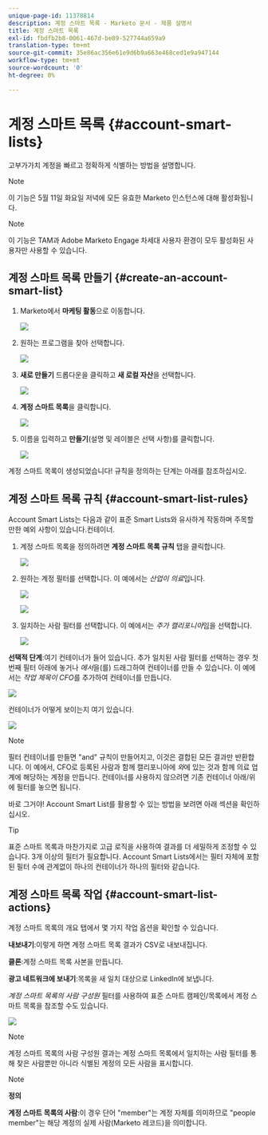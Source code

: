 ```yaml
---
unique-page-id: 11378814
description: 계정 스마트 목록 - Marketo 문서 - 제품 설명서
title: 계정 스마트 목록
exl-id: fbdfb2b8-0061-467d-be89-527744a659a9
translation-type: tm+mt
source-git-commit: 35e86ac356e61e9d6b9a663e468ced1e9a947144
workflow-type: tm+mt
source-wordcount: '0'
ht-degree: 0%

---
```


# 계정 스마트 목록 {#account-smart-lists}

고부가가치 계정을 빠르고 정확하게 식별하는 방법을 설명합니다.

>[!NOTE]
>
>이 기능은 5월 11일 화요일 저녁에 모든 유효한 Marketo 인스턴스에 대해 활성화됩니다.

>[!NOTE]
>
>이 기능은 TAM과 Adobe Marketo Engage 차세대 사용자 환경이 모두 활성화된 사용자만 사용할 수 있습니다.

## 계정 스마트 목록 만들기 {#create-an-account-smart-list}

1. Marketo에서 **마케팅 활동**&#x200B;으로 이동합니다.

   ![](assets/account-smart-lists-1.png)

1. 원하는 프로그램을 찾아 선택합니다.

   ![](assets/account-smart-lists-2.png)

1. **새로 만들기** 드롭다운을 클릭하고 **새 로컬 자산**&#x200B;을 선택합니다.

   ![](assets/account-smart-lists-3.png)

1. **계정 스마트 목록**&#x200B;을 클릭합니다.

   ![](assets/account-smart-lists-4.png)

1. 이름을 입력하고 **만들기**(설명 및 레이블은 선택 사항)를 클릭합니다.

   ![](assets/account-smart-lists-5.png)

계정 스마트 목록이 생성되었습니다! 규칙을 정의하는 단계는 아래를 참조하십시오.

## 계정 스마트 목록 규칙 {#account-smart-list-rules}

Account Smart Lists는 다음과 같이 표준 Smart Lists와 유사하게 작동하며 주목할 만한 예외 사항이 있습니다.컨테이너.

1. 계정 스마트 목록을 정의하려면 **계정 스마트 목록 규칙** 탭을 클릭합니다.

   ![](assets/account-smart-lists-6.png)

1. 원하는 계정 필터를 선택합니다. 이 예에서는 _산업이 의료_&#x200B;입니다.

   ![](assets/account-smart-lists-7.png)

   ![](assets/account-smart-lists-8.png)

1. 일치하는 사람 필터를 선택합니다. 이 예에서는 _주가 캘리포니아_&#x200B;임을 선택합니다.

   ![](assets/account-smart-lists-9.png)

**선택적 단계**:여기 컨테이너가 들어 있습니다. 추가 일치된 사람 필터를 선택하는 경우 첫 번째 필터 아래에 놓거나 _에서_&#x200B;을(를) 드래그하여 컨테이너를 만들 수 있습니다. 이 예에서는 _작업 제목이 CFO_&#x200B;를 추가하여 컨테이너를 만듭니다.

![](assets/account-smart-lists-10.png)

컨테이너가 어떻게 보이는지 여기 있습니다.

![](assets/account-smart-lists-11.png)

>[!NOTE]
>
>필터 컨테이너를 만들면 &quot;and&quot; 규칙이 만들어지고, 이것은 결합된 모든 결과만 반환합니다. 이 예에서, CFO로 등록된 사람과 함께 캘리포니아에 _와_&#x200B;에 있는 것과 함께 의료 업계에 해당하는 계정을 만듭니다. 컨테이너를 사용하지 않으려면 기존 컨테이너 아래/위에 필터를 놓으면 됩니다.

바로 그거야! Account Smart List를 활용할 수 있는 방법을 보려면 아래 섹션을 확인하십시오.

>[!TIP]
>
>표준 스마트 목록과 마찬가지로 고급 로직을 사용하여 결과를 더 세밀하게 조정할 수 있습니다. 3개 이상의 필터가 필요합니다. Account Smart Lists에서는 필터 자체에 포함된 필터 수에 관계없이 하나의 컨테이너가 하나의 필터와 같습니다.

## 계정 스마트 목록 작업 {#account-smart-list-actions}

계정 스마트 목록의 개요 탭에서 몇 가지 작업 옵션을 확인할 수 있습니다.

**내보내기**:이렇게 하면 계정 스마트 목록 결과가 CSV로 내보내집니다.

**클론**:계정 스마트 목록 사본을 만듭니다.

**광고 네트워크에 보내기**:목록을 새 일치 대상으로 LinkedIn에 보냅니다.

_계정 스마트 목록의 사람 구성원_ 필터를 사용하여 표준 스마트 캠페인/목록에서 계정 스마트 목록을 참조할 수도 있습니다.

![](assets/account-smart-lists-12.png)

>[!NOTE]
>
>계정 스마트 목록의 사람 구성원 결과는 계정 스마트 목록에서 일치하는 사람 필터를 통해 찾은 사람뿐만 아니라 식별된 계정의 모든 사람을 표시합니다.

>[!NOTE]
>
>**정의**
>
>**계정 스마트 목록의 사람**:이 경우 단어 &quot;member&quot;는 계정 자체를 의미하므로 &quot;people member&quot;는 해당 계정의 실제 사람(Marketo 레코드)을 의미합니다.
